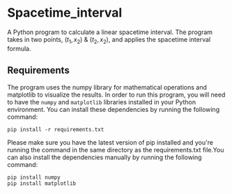 # Spacetime_interval

A Python program to calculate a linear spacetime interval. The program takes in two points, $(t_1, x_2)$ & $(t_2, x_2)$, and applies the spacetime interval formula. 


## Requirements
The program uses the numpy library for mathematical operations and matplotlib to visualize the results. In order to run this program, you will need to have the `numpy` and `matplotlib` libraries installed in your Python environment. You can install these dependencies by running the following command:
```
pip install -r requirements.txt
```
Please make sure you have the latest version of pip installed and you're running the command in the same directory as the requirements.txt file.You can also install the dependencies manually by running the following command:
```
pip install numpy
pip install matplotlib
```
